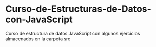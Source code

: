 # Curso-de-Estructuras-de-Datos-con-JavaScript
Curso de  estructura de datos JavaScript con algunos ejercicios almacenados en la carpeta src
